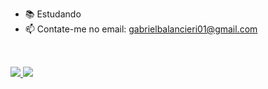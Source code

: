 - 📚 Estudando
- 📫 Contate-me no email: gabrielbalancieri01@gmail.com 
##

<br>
<div>
  <a href="https://beacons.ai/GabrielBalancieriPerassoli">
    <img heigh="180em" src="https://github-readme-stats.vercel.app/api?username=GabrielBalancieriPerassoli&show_icons=true&theme=tokyonight&include_all_comits=true&count_private=true" />
    <img heigh="180em" src="https://github-readme-stats.vercel.app/api/top-langs/?username=GabrielBalancieriPerassoli&layout=compact&langs_count=16&theme=tokyonight" />
    <br>
    <br>
</div>
